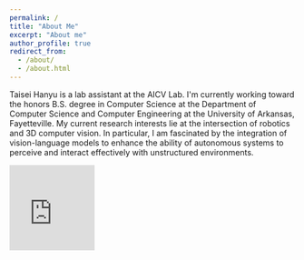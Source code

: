 ```yaml
---
permalink: /
title: "About Me"
excerpt: "About me"
author_profile: true
redirect_from:
  - /about/
  - /about.html
---
```




Taisei Hanyu is a lab assistant at the AICV Lab. I'm currently working toward the honors B.S. degree in Computer Science at the Department of Computer Science and Computer Engineering at the University of Arkansas, Fayetteville. My current research interests lie at the intersection of robotics and 3D computer vision. In particular, I am fascinated by the integration of vision-language models to enhance the ability of autonomous systems to perceive and interact effectively with unstructured environments.

<div style="width: 150px; height: 150px;">
    <iframe
        width="100%"
        height="100%"
        frameborder="0"
        scrolling="no"
        marginheight="0"
        marginwidth="0"
        src="https://maps.google.com/maps?q=800%20W%20Dickson%20St,%20Fayetteville,%20AR%202701&t=&z=4&ie=UTF8&iwloc=&output=embed">
    </iframe>
</div>
